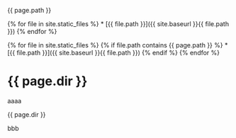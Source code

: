 

{{ page.path }}

{% for file in site.static_files %}
	* [{{ file.path }}]({{ site.baseurl }}{{ file.path }})
{% endfor %}

{% for file in site.static_files %}
	{% if file.path contains {{ page.path }} %}
		* [{{ file.path }}]({{ site.baseurl }}{{ file.path }})
	{% endif %}
{% endfor %}

# {{ page.dir }}

aaaa

{{ page.dir }}

bbb